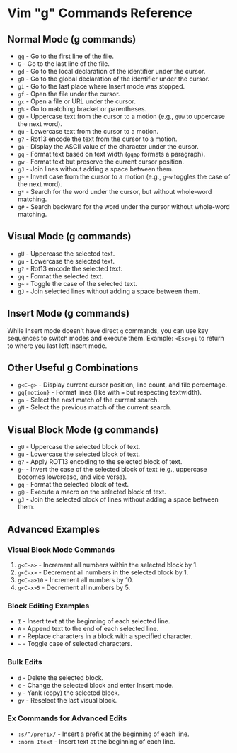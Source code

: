 
# Vim "g" Commands Reference

## Normal Mode (g commands)
- `gg` - Go to the first line of the file.
- `G` - Go to the last line of the file.
- `gd` - Go to the local declaration of the identifier under the cursor.
- `gD` - Go to the global declaration of the identifier under the cursor.
- `gi` - Go to the last place where Insert mode was stopped.
- `gf` - Open the file under the cursor.
- `gx` - Open a file or URL under the cursor.
- `g%` - Go to matching bracket or parentheses.
- `gU` - Uppercase text from the cursor to a motion (e.g., `gUw` to uppercase the next word).
- `gu` - Lowercase text from the cursor to a motion.
- `g?` - Rot13 encode the text from the cursor to a motion.
- `ga` - Display the ASCII value of the character under the cursor.
- `gq` - Format text based on text width (`gqap` formats a paragraph).
- `gw` - Format text but preserve the current cursor position.
- `gJ` - Join lines without adding a space between them.
- `g~` - Invert case from the cursor to a motion (e.g., `g~w` toggles the case of the next word).
- `g*` - Search for the word under the cursor, but without whole-word matching.
- `g#` - Search backward for the word under the cursor without whole-word matching.

## Visual Mode (g commands)
- `gU` - Uppercase the selected text.
- `gu` - Lowercase the selected text.
- `g?` - Rot13 encode the selected text.
- `gq` - Format the selected text.
- `g~` - Toggle the case of the selected text.
- `gJ` - Join selected lines without adding a space between them.

## Insert Mode (g commands)
While Insert mode doesn't have direct `g` commands, you can use key sequences to switch modes and execute them. Example: `<Esc>gi` to return to where you last left Insert mode.

## Other Useful g Combinations
- `g<C-g>` - Display current cursor position, line count, and file percentage.
- `gq{motion}` - Format lines (like with `=` but respecting textwidth).
- `gn` - Select the next match of the current search.
- `gN` - Select the previous match of the current search.

## Visual Block Mode (g commands)
- `gU` - Uppercase the selected block of text.
- `gu` - Lowercase the selected block of text.
- `g?` - Apply ROT13 encoding to the selected block of text.
- `g~` - Invert the case of the selected block of text (e.g., uppercase becomes lowercase, and vice versa).
- `gq` - Format the selected block of text.
- `g@` - Execute a macro on the selected block of text.
- `gJ` - Join the selected block of lines without adding a space between them.

## Advanced Examples
### Visual Block Mode Commands
1. `g<C-a>` - Increment all numbers within the selected block by 1.
2. `g<C-x>` - Decrement all numbers in the selected block by 1.
3. `g<C-a>10` - Increment all numbers by 10.
4. `g<C-x>5` - Decrement all numbers by 5.

### Block Editing Examples
- `I` - Insert text at the beginning of each selected line.
- `A` - Append text to the end of each selected line.
- `r` - Replace characters in a block with a specified character.
- `~` - Toggle case of selected characters.

### Bulk Edits
- `d` - Delete the selected block.
- `c` - Change the selected block and enter Insert mode.
- `y` - Yank (copy) the selected block.
- `gv` - Reselect the last visual block.

### Ex Commands for Advanced Edits
- `:s/^/prefix/` - Insert a prefix at the beginning of each line.
- `:norm Itext` - Insert text at the beginning of each line.

